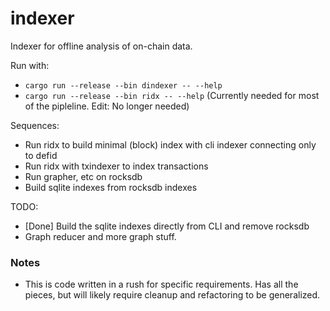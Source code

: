 # indexer

Indexer for offline analysis of on-chain data.

Run with:
  - `cargo run --release --bin dindexer -- --help`
  - `cargo run --release --bin ridx -- --help` (Currently needed for most of the pipleline. Edit: No longer needed)

Sequences:
  - Run ridx to build minimal (block) index with cli indexer connecting only to defid
  - Run ridx with txindexer to index transactions
  - Run grapher, etc on rocksdb
  - Build sqlite indexes from rocksdb indexes

TODO:
  - [Done] Build the sqlite indexes directly from CLI and remove rocksdb
  - Graph reducer and more graph stuff.

### Notes

- This is code written in a rush for specific requirements. Has all the pieces, but will likely require cleanup and refactoring to be generalized.
